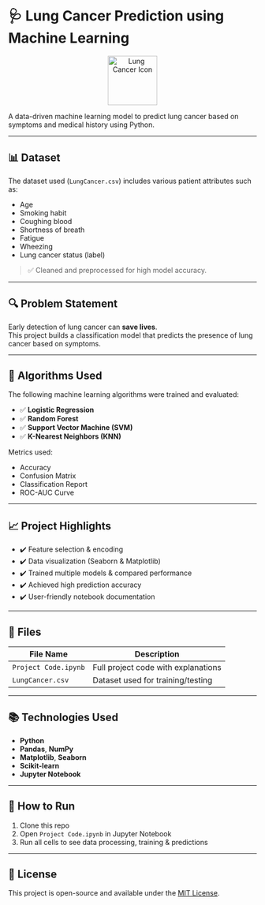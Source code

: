 # 🩺 Lung Cancer Prediction using Machine Learning

<p align="center">
  <img src="https://img.icons8.com/ios-filled/100/lungs.png" width="100" alt="Lung Cancer Icon"/>
</p>

A data-driven machine learning model to predict lung cancer based on symptoms and medical history using Python.

---

## 📊 Dataset

The dataset used (`LungCancer.csv`) includes various patient attributes such as:

- Age  
- Smoking habit  
- Coughing blood  
- Shortness of breath  
- Fatigue  
- Wheezing  
- Lung cancer status (label)

> ✅ Cleaned and preprocessed for high model accuracy.

---

## 🔍 Problem Statement

Early detection of lung cancer can **save lives**.  
This project builds a classification model that predicts the presence of lung cancer based on symptoms.

---

## 🧠 Algorithms Used

The following machine learning algorithms were trained and evaluated:

- ✅ **Logistic Regression**
- ✅ **Random Forest**
- ✅ **Support Vector Machine (SVM)**
- ✅ **K-Nearest Neighbors (KNN)**

Metrics used:
- Accuracy  
- Confusion Matrix  
- Classification Report  
- ROC-AUC Curve

---

## 📈 Project Highlights

- ✔️ Feature selection & encoding  
- ✔️ Data visualization (Seaborn & Matplotlib)  
- ✔️ Trained multiple models & compared performance  
- ✔️ Achieved high prediction accuracy  
- ✔️ User-friendly notebook documentation  

---

## 📁 Files

| File Name           | Description                          |
|---------------------|--------------------------------------|
| `Project Code.ipynb` | Full project code with explanations |
| `LungCancer.csv`     | Dataset used for training/testing   |

---

## 📚 Technologies Used

- **Python**
- **Pandas**, **NumPy**
- **Matplotlib**, **Seaborn**
- **Scikit-learn**
- **Jupyter Notebook**

---

## 🚀 How to Run

1. Clone this repo  
2. Open `Project Code.ipynb` in Jupyter Notebook  
3. Run all cells to see data processing, training & predictions

---

## 📝 License

This project is open-source and available under the [MIT License](LICENSE).

